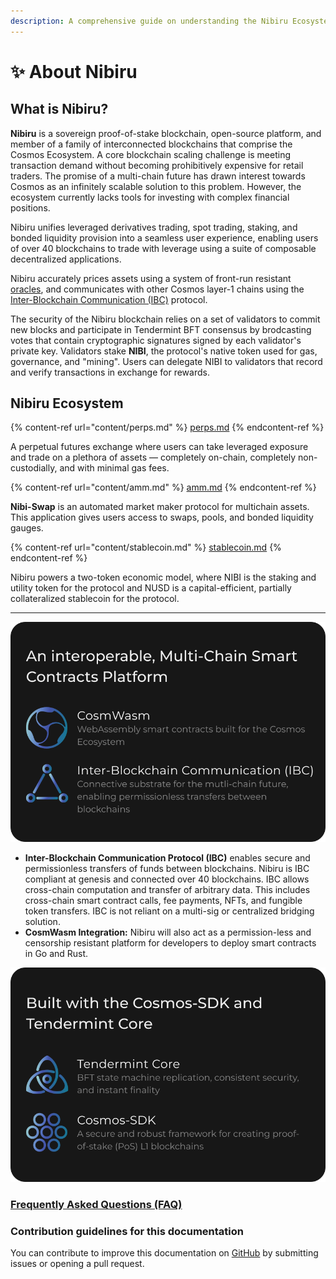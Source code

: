 ```yaml
---
description: A comprehensive guide on understanding the Nibiru Ecosystem.
---
```


# ✨ About Nibiru

## What is Nibiru?

**Nibiru** is a sovereign proof-of-stake blockchain, open-source platform, and member of a family of interconnected blockchains that comprise the Cosmos Ecosystem. A core blockchain scaling challenge is meeting transaction demand without becoming prohibitively expensive for retail traders. The promise of a multi-chain future has drawn interest towards Cosmos as an infinitely scalable solution to this problem. However, the ecosystem currently lacks tools for investing with complex financial positions.

Nibiru unifies leveraged derivatives trading, spot trading, staking, and bonded liquidity provision into a seamless user experience, enabling users of over 40 blockchains to trade with leverage using a suite of composable decentralized applications.

Nibiru accurately prices assets using a system of front-run resistant [oracles](content/price-feed-oracles.md), and communicates with other Cosmos layer-1 chains using the [Inter-Blockchain Communication (IBC)](https://github.com/cosmos/ibc) protocol.

The security of the Nibiru blockchain relies on a set of validators to commit new blocks and participate in Tendermint BFT consensus by brodcasting votes that contain cryptographic signatures signed by each validator's private key. Validators stake **NIBI**, the protocol's native token used for gas, governance, and "mining". Users can delegate NIBI to validators that record and verify transactions in exchange for rewards.

## Nibiru Ecosystem &#x20;

{% content-ref url="content/perps.md" %}
[perps.md](content/perps.md)
{% endcontent-ref %}

A perpetual futures exchange where users can take leveraged exposure and trade on a plethora of assets — completely on-chain, completely non-custodially, and with minimal gas fees.

{% content-ref url="content/amm.md" %}
[amm.md](content/amm.md)
{% endcontent-ref %}

**Nibi-Swap** is an automated market maker protocol for multichain assets. This application gives users access to swaps, pools, and bonded liquidity gauges.

{% content-ref url="content/stablecoin.md" %}
[stablecoin.md](content/stablecoin.md)
{% endcontent-ref %}

Nibiru powers a two-token economic model, where NIBI is the staking and utility token for the protocol and NUSD is a capital-efficient, partially collateralized stablecoin for the protocol.

***

![](.gitbook/assets/cosmwasm-ibc-box.svg)

* **Inter-Blockchain Communication Protocol (IBC)** enables secure and permissionless transfers of funds between blockchains. Nibiru is IBC compliant at genesis and connected over 40 blockchains. IBC allows cross-chain computation and transfer of arbitrary data. This includes cross-chain smart contract calls, fee payments, NFTs, and fungible token transfers. IBC is not reliant on a multi-sig or centralized bridging solution.
* **CosmWasm Integration:** Nibiru will also act as a permission-less and censorship resistant platform for developers to deploy smart contracts in Go and Rust.

![](<.gitbook/assets/cosmos-sdk-tendermint-box (1).svg>)

### [Frequently Asked Questions (FAQ)](learn-more/faq.md)

### Contribution guidelines for this documentation

You can contribute to improve this documentation on [GitHub](https://github.com/NibiruChain/docs) by submitting issues or opening a pull request.
